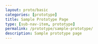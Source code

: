 ```yaml
---
layout: proto/basic
categories: [prototype]
title: Sample Prototype Page
type: [sub-nav-item, prototype]
permalink: /prototype/sample-prototype/
description: Sample prototype page
---
```

